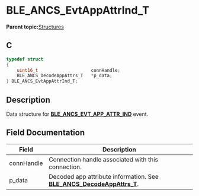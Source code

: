 # BLE\_ANCS\_EvtAppAttrInd\_T

**Parent topic:**[Structures](GUID-9D4040A1-4922-48F6-BA70-EB4B094F9B91.md)

## C

```c
typedef struct           
{
    uint16_t                    connHandle;
    BLE_ANCS_DecodeAppAttrs_T   *p_data;
} BLE_ANCS_EvtAppAttrInd_T;
```

## Description

Data structure for **[BLE\_ANCS\_EVT\_APP\_ATTR\_IND](GUID-4BB8FD63-76FD-4D39-8EEF-FBC86B43A2DC.md)** event.

## Field Documentation

|Field|Description|
|-----|-----------|
|connHandle|Connection handle associated with this connection.|
|p\_data|Decoded app attribute information. See **[BLE\_ANCS\_DecodeAppAttrs\_T](GUID-FD162E73-7074-4A35-BB46-74304A11C6C2.md)**.|

